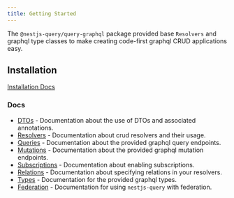 ```yaml
---
title: Getting Started
---
```


The `@nestjs-query/query-graphql` package provided base `Resolvers` and graphql type classes to make creating code-first graphql CRUD applications easy.

## Installation

[Installation Docs](../introduction/install#nestjs-queryquery-graphql)

### Docs

* [DTOs](./dtos) - Documentation about the use of DTOs and associated annotations.
* [Resolvers](./resolvers) - Documentation about crud resolvers and their usage.
* [Queries](./queries) - Documentation about the provided graphql query endpoints.
* [Mutations](./mutations) -  Documentation about the provided graphql mutation endpoints.
* [Subscriptions](./subscriptions) -  Documentation about enabling subscriptions.
* [Relations](./relations) -  Documentation about specifying relations in your resolvers.
* [Types](./types) - Documentation for the provided graphql types.
* [Federation](./federation) - Documentation for using `nestjs-query` with federation.
